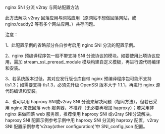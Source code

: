nginx SNI 分流 v2ray 与网站配置方法

此方法解决 v2ray 回落应用与网站应用（原网站不想做回落网站，或 nginx/caddy2 等有多个网站应用。）共存问题。

注意：

1、此配置示例的省略部分各自参考启用 nginx SNI 分流的配置示例。

2、nginx 预编译程序包一般不带支持 SNI 分流协议的模块。如要使用此项协议应用，需加 stream_ssl_preread_module 模块构建自定义模板，再进行源代码编译和安装。

3、若系统版本过低，其对应发行版仓库自带 nginx 预编译程序包可能不支持 tls1.3；如需要支持 tls1.3，必须先升级 OpenSSl 版本大于 1.1.1，再进行 nginx 源代码编译和安装。

4、也可以用 haproxy SNI或v2ray SNI 分流来解决问题（相同方法）。但若已采用 nginx 来做回落 web 服务器，不推荐（无必要再增加 haproxy）；若采用非 nginx 来做回落 web 服务器，推荐使用 haproxy SNI 或v2ray SNI分流解决。haproxy SNI 配置示例参考示例中用 haproxy SNI 分流的 haproxy 配置，v2ray SNI 配置示例参考‘v2ray(other configuration)’中 SNI_config.json 配置。
